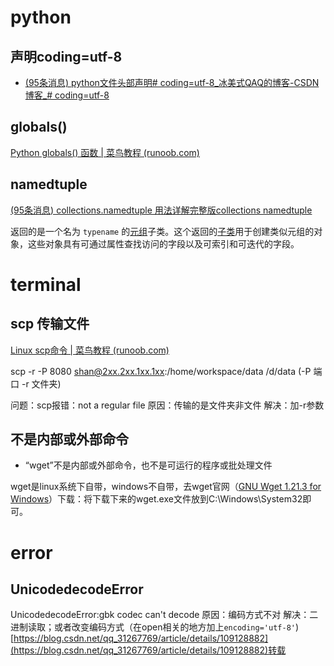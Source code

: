 # python

## 声明coding=utf-8

- [(95条消息) python文件头部声明# coding=utf-8_冰美式QAQ的博客-CSDN博客_# coding=utf-8](https://blog.csdn.net/daningliu/article/details/121617391)

## globals()

[Python globals() 函数 | 菜鸟教程 (runoob.com)](https://www.runoob.com/python/python-func-globals.html)

## namedtuple

[(95条消息) collections.namedtuple 用法详解完整版collections namedtuple](https://blog.csdn.net/m0_37586991/article/details/103713691)

返回的是一个名为 `typename` 的[元组](https://so.csdn.net/so/search?q=元组&spm=1001.2101.3001.7020)子类。这个返回的[子类](https://so.csdn.net/so/search?q=子类&spm=1001.2101.3001.7020)用于创建类似元组的对象，这些对象具有可通过属性查找访问的字段以及可索引和可迭代的字段。

# terminal

## scp 传输文件

[Linux scp命令 | 菜鸟教程 (runoob.com)](https://www.runoob.com/linux/linux-comm-scp.html)

scp -r -P 8080 shan@2xx.2xx.1xx.1xx:/home/workspace/data /d/data (-P 端口 -r 文件夹)

问题：scp报错：not a regular file 原因：传输的是文件夹非文件 解决：加-r参数

## 不是内部或外部命令

- “wget”不是内部或外部命令，也不是可运行的程序或批处理文件

wget是linux系统下自带，windows不自带，去wget官网（[GNU Wget 1.21.3 for Windows](https://eternallybored.org/misc/wget/)）下载：将下载下来的wget.exe文件放到C:\Windows\System32即可。



# error

## UnicodedecodeError

UnicodedecodeError:gbk codec can't decode
原因：编码方式不对
解决：二进制读取；或者改变编码方式（在open相关的地方加上`encoding='utf-8'`)
[https://blog.csdn.net/qq_31267769/article/details/109128882](https://blog.csdn.net/qq_31267769/article/details/109128882)转载






